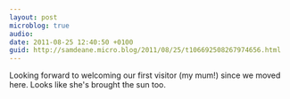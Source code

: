 ```yaml
---
layout: post
microblog: true
audio: 
date: 2011-08-25 12:40:50 +0100
guid: http://samdeane.micro.blog/2011/08/25/t106692508267974656.html
---
```

Looking forward to welcoming our first visitor (my mum!) since we moved here. Looks like she's brought the sun too.

